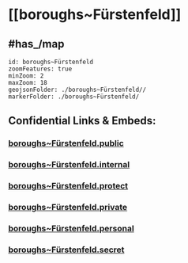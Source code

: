 # [[boroughs~Fürstenfeld]] 


## #has_/map  



```leaflet
id: boroughs~Fürstenfeld
zoomFeatures: true 
minZoom: 2 
maxZoom: 18
geojsonFolder: ./boroughs~Fürstenfeld//
markerFolder: ./boroughs~Fürstenfeld/
```



## Confidential Links & Embeds: 

### [boroughs~Fürstenfeld.public](/_public/\Earth\Continent\Europe\Europe~Central\Austria\Austrias_States\Steiermark\counties~SM\Hartberg-Fürstenfeld\cities~Hartberg-Fürstenfeld\Fürstenfeldboroughs~Fürstenfeld.public.md) 

### [boroughs~Fürstenfeld.internal](/_internal/\Earth\Continent\Europe\Europe~Central\Austria\Austrias_States\Steiermark\counties~SM\Hartberg-Fürstenfeld\cities~Hartberg-Fürstenfeld\Fürstenfeldboroughs~Fürstenfeld.internal.md) 

### [boroughs~Fürstenfeld.protect](/_protect/\Earth\Continent\Europe\Europe~Central\Austria\Austrias_States\Steiermark\counties~SM\Hartberg-Fürstenfeld\cities~Hartberg-Fürstenfeld\Fürstenfeldboroughs~Fürstenfeld.protect.md) 

### [boroughs~Fürstenfeld.private](/_private/\Earth\Continent\Europe\Europe~Central\Austria\Austrias_States\Steiermark\counties~SM\Hartberg-Fürstenfeld\cities~Hartberg-Fürstenfeld\Fürstenfeldboroughs~Fürstenfeld.private.md) 

### [boroughs~Fürstenfeld.personal](/_personal/\Earth\Continent\Europe\Europe~Central\Austria\Austrias_States\Steiermark\counties~SM\Hartberg-Fürstenfeld\cities~Hartberg-Fürstenfeld\Fürstenfeldboroughs~Fürstenfeld.personal.md) 

### [boroughs~Fürstenfeld.secret](/_secret/\Earth\Continent\Europe\Europe~Central\Austria\Austrias_States\Steiermark\counties~SM\Hartberg-Fürstenfeld\cities~Hartberg-Fürstenfeld\Fürstenfeldboroughs~Fürstenfeld.secret.md)

